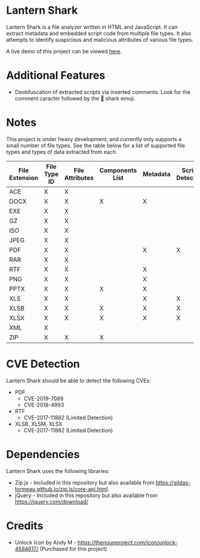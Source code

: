 # Lantern Shark
Lantern Shark is a file analyzer written in HTML and JavaScript. It can extract metadata and embedded script code from multiple file types. It also attempts to identify suspicious and malicious attributes of various file types.

A live demo of this project can be viewed [here](https://alecdhuse.github.io/Lantern-Shark/).

# Additional Features
  - Deobfuscation of extracted scripts via inserted comments. Look for the comment caracter followed by the 🦈 shark emoji.

# Notes
This project is under heavy development, and currently only supports a small number of file types.
See the table below for a list of supported file types and types of data extracted from each.

| File Extension | File Type ID | File Attributes | Components List | Metadata | Script Detection | Script Extraction |
| -------------- | ------------ | --------------- | --------------- | -------- | ---------------- | ----------------- |
| ACE            | X            | X               |                 |          |                  |                   |
| DOCX           | X            | X               | X               | X        |                  |                   |
| EXE            | X            | X               |                 |          |                  |                   |
| GZ             | X            | X               |                 |          |                  |                   |
| ISO            | X            | X               |                 |          |                  |                   |
| JPEG           | X            | X               |                 |          |                  |                   |
| PDF            | X            | X               |                 | X        |X                 |X                  |
| RAR            | X            | X               |                 |          |                  |                   |
| RTF            | X            | X               |                 | X        |                  |                   |
| PNG            | X            | X               |                 | X        |                  |                   |
| PPTX           | X            | X               | X               | X        |                  |                   |
| XLS            | X            | X               |                 | X        | X                | X                 |
| XLSB           | X            | X               | X               | X        | X                | X                 |
| XLSX           | X            | X               | X               | X        | X                | X                 |
| XML            | X            |                 |                 |          |                  |                   |
| ZIP            | X            | X               | X               |          |                  |                   |

# CVE Detection
Lantern Shark should be able to detect the following CVEs:

- PDF
  - CVE-2019-7089
  - CVE-2018-4993
- RTF
  - CVE-2017-11882 (Limited Detection)
- XLSB, XLSM, XLSX
  - CVE-2017-11882 (Limited Detection)

# Dependencies
Lantern Shark uses the following libraries:
- Zip.js - Included in this repository but also available from https://gildas-lormeau.github.io/zip.js/core-api.html.
- jQuery - Included in this repository but also available from https://jquery.com/download/

# Credits
- Unlock Icon by Andy M - https://thenounproject.com/icon/unlock-4584617/ (Purchased for this project)
